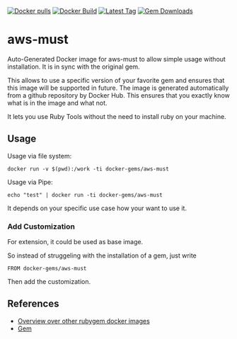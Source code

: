 [![Docker pulls](https://img.shields.io/docker/pulls/rubygem/aws-must.svg)](https://hub.docker.com/r/rubygem/aws-must/)
[![Docker Build](https://img.shields.io/docker/automated/rubygem/aws-must.svg)](https://hub.docker.com/r/rubygem/aws-must/)
[![Latest Tag](https://img.shields.io/github/tag/docker-rubygem/aws-must.svg)](https://hub.docker.com/r/rubygem/aws-must/)
[![Gem Downloads](https://img.shields.io/gem/dt/aws-must.svg)](https://rubygems.org/gems/aws-must/)
# aws-must

Auto-Generated Docker image for aws-must to allow simple usage without installation.
It is in sync with the original gem.

This allows to use a specific version of your favorite gem and ensures that this image will be supported in future.
The image is generated automatically from a github repository by Docker Hub.
This ensures that you exactly know what is in the image and what not.

It lets you use Ruby Tools without the need to install ruby on your machine.

## Usage

Usage via file system:

`docker run -v $(pwd):/work -ti docker-gems/aws-must`

Usage via Pipe:

`echo "test" | docker run -ti docker-gems/aws-must`

It depends on your specific use case how your want to use it.

### Add Customization

For extension, it could be used as base image.

So instead of struggeling with the installation of a gem, just write

`FROM docker-gems/aws-must`

Then add the customization.

## References

 - [Overview over other rubygem docker images](https://github.com/thinkbot/docker-rubygem)
 - [Gem](https://rubygems.org/gems/aws-must/)
